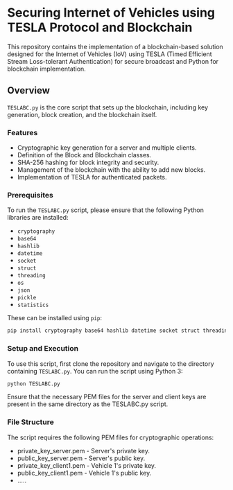 # Securing Internet of Vehicles using TESLA Protocol and Blockchain

This repository contains the implementation of a blockchain-based solution designed for the Internet of Vehicles (IoV) using TESLA (Timed Efficient Stream Loss-tolerant Authentication) for secure broadcast and Python for blockchain implementation.

## Overview

`TESLABC.py` is the core script that sets up the blockchain, including key generation, block creation, and the blockchain itself.

### Features

- Cryptographic key generation for a server and multiple clients.
- Definition of the Block and Blockchain classes.
- SHA-256 hashing for block integrity and security.
- Management of the blockchain with the ability to add new blocks.
- Implementation of TESLA for authenticated packets.

### Prerequisites

To run the `TESLABC.py` script, please ensure that the following Python libraries are installed:

- `cryptography`
- `base64`
- `hashlib`
- `datetime`
- `socket`
- `struct`
- `threading`
- `os`
- `json`
- `pickle`
- `statistics`

These can be installed using `pip`:
```bash
pip install cryptography base64 hashlib datetime socket struct threading os json pickle statistics
```

### Setup and Execution

To use this script, first clone the repository and navigate to the directory containing `TESLABC.py`. You can run the script using Python 3:

```bash
python TESLABC.py
```

Ensure that the necessary PEM files for the server and client keys are present in the same directory as the TESLABC.py script.

### File Structure
The script requires the following PEM files for cryptographic operations:

- private_key_server.pem - Server's private key.
- public_key_server.pem - Server's public key.
- private_key_client1.pem - Vehicle 1's private key.
- public_key_client1.pem - Vehicle 1's public key.
- .....

